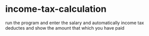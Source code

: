 # income-tax-calculation
run the program 
and enter the salary 
and automatically income tax deductes and show the amount 
that which you have paid
